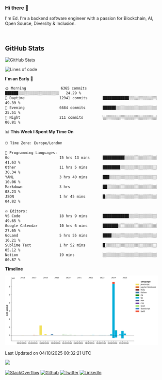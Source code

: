 ### Hi there 👋
 I'm Ed. I'm a backend software engineer with a passion for Blockchain, AI, Open Source, Diversity & Inclusion.

<br />

<h2>GitHub Stats</h2>
<p><img src="https://github-readme-stats.vercel.app/api?username=echarrod&amp;show_icons=true" alt="GitHub Stats"></p>

<!--START_SECTION:waka-->
![Lines of code](https://img.shields.io/badge/From%20Hello%20World%20I%27ve%20Written-9.7%20million%20lines%20of%20code-blue)

**I'm an Early 🐤** 

```text
🌞 Morning                6365 commits        ██████░░░░░░░░░░░░░░░░░░░   24.29 % 
🌆 Daytime                12941 commits       ████████████░░░░░░░░░░░░░   49.39 % 
🌃 Evening                6684 commits        ██████░░░░░░░░░░░░░░░░░░░   25.51 % 
🌙 Night                  211 commits         ░░░░░░░░░░░░░░░░░░░░░░░░░   00.81 % 
```


📊 **This Week I Spent My Time On** 

```text
🕑︎ Time Zone: Europe/London

💬 Programming Languages: 
Go                       15 hrs 13 mins      ██████████░░░░░░░░░░░░░░░   41.63 % 
Other                    11 hrs 5 mins       ████████░░░░░░░░░░░░░░░░░   30.34 % 
YAML                     3 hrs 40 mins       ███░░░░░░░░░░░░░░░░░░░░░░   10.06 % 
Markdown                 3 hrs               ██░░░░░░░░░░░░░░░░░░░░░░░   08.23 % 
JSON                     1 hr 45 mins        █░░░░░░░░░░░░░░░░░░░░░░░░   04.82 % 

🔥 Editors: 
VS Code                  18 hrs 9 mins       ████████████░░░░░░░░░░░░░   49.65 % 
Google Calendar          10 hrs 6 mins       ███████░░░░░░░░░░░░░░░░░░   27.65 % 
GoLand                   5 hrs 55 mins       ████░░░░░░░░░░░░░░░░░░░░░   16.21 % 
Sublime Text             1 hr 52 mins        █░░░░░░░░░░░░░░░░░░░░░░░░   05.12 % 
Notion                   19 mins             ░░░░░░░░░░░░░░░░░░░░░░░░░   00.87 % 
```

**Timeline**

![Lines of Code chart](https://raw.githubusercontent.com/echarrod/echarrod/main/assets/bar_graph.png)


 Last Updated on 04/10/2025 00:32:21 UTC
<!--END_SECTION:waka-->

![](https://komarev.com/ghpvc/?username=echarrod)

<p>
<a href="https://stackoverflow.com/users/1014632/ech" target="_blank"><img alt="StackOverflow" src="https://img.shields.io/badge/-Stackoverflow-FE7A16?style=for-the-badge&logo=stack-overflow&logoColor=white" /></a> 
<a href="https://github.com/echarrod" target="_blank"><img alt="Github" src="https://img.shields.io/badge/GitHub-%2312100E.svg?&style=for-the-badge&logo=Github&logoColor=white" /></a> 
<a href="https://twitter.com/e_harrod" target="_blank"><img alt="Twitter" src="https://img.shields.io/badge/twitter-%231DA1F2.svg?&style=for-the-badge&logo=twitter&logoColor=white" /></a> 
<a href="https://www.linkedin.com/in/ed-harrod" target="_blank"><img alt="LinkedIn" src="https://img.shields.io/badge/linkedin-%230077B5.svg?&style=for-the-badge&logo=linkedin&logoColor=white" /></a>

